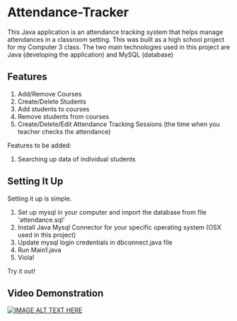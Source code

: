 # Attendance-Tracker

This Java application is an attendance tracking system that helps manage attendances in a classroom setting. This was built as a high school project for my Computer 3 class. The two main technologies used in this project are Java (developing the application) and MySQL (database)

## Features
1. Add/Remove Courses
2. Create/Delete Students
3. Add students to courses
4. Remove students from courses
5. Create/Delete/Edit Attendance Tracking Sessions (the time when you teacher checks the attendance)

Features to be added:
1. Searching up data of individual students


## Setting It Up
Setting it up is simple.

1. Set up mysql in your computer and import the database from file 'attendance.sql'
2. Install Java Mysql Connector for your specific operating system (OSX used in this project)
3. Update mysql login credentials in dbconnect.java file
4. Run Main1.java
5. Viola!

Try it out!

## Video Demonstration
[![IMAGE ALT TEXT HERE](https://img.youtube.com/vi/tX10KlArQII/0.jpg)](https://www.youtube.com/watch?v=tX10KlArQII&feature=youtu.be)
